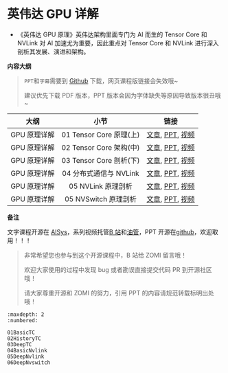 <!--Copyright © 适用于[License](https://github.com/chenzomi12/AISystem)版权许可-->

# 英伟达 GPU 详解

- 《英伟达 GPU 原理》英伟达架构里面专门为 AI 而生的 Tensor Core 和 NVLink 对 AI 加速尤为重要，因此重点对 Tensor Core 和 NVLink 进行深入剖析其发展、演进和架构。

**内容大纲**

> `PPT`和`字幕`需要到 [Github](https://github.com/chenzomi12/AISystem) 下载，网页课程版链接会失效哦~
>
> 建议优先下载 PDF 版本，PPT 版本会因为字体缺失等原因导致版本很丑哦~

| 大纲 | 小节 | 链接|
|:--:|:--:|:--:|
| GPU 原理详解 | 01 Tensor Core 原理(上) | [文章](./01BasicTC.md), [PPT](./01BasicTC.pdf), [视频](https://www.bilibili.com/video/BV1aL411a71w/)|
| GPU 原理详解 | 02 Tensor Core 架构(中) | [文章](./02HistoryTC.md), [PPT](./02HistoryTC.pdf), [视频](https://www.bilibili.com/video/BV1pL41187FH/)|
| GPU 原理详解 | 03 Tensor Core 剖析(下) | [文章](./03DeepTC.md), [PPT](./03DeepTC.pdf), [视频](https://www.bilibili.com/video/BV1oh4y1J7B4/) |
| GPU 原理详解 | 04 分布式通信与 NVLink| [文章](./04BasicNvlink.md), [PPT](./04BasicNvlink.pdf), [视频](https://www.bilibili.com/video/BV1cV4y1r7Rz/)|
| GPU 原理详解 | 05 NVLink 原理剖析| [文章](./05DeepNvlink.md), [PPT](./05DeepNvlink.pdf), [视频](https://www.bilibili.com/video/BV1uP411X7Dr/) |
| GPU 原理详解 | 05 NVSwitch 原理剖析| [文章](./06DeepNvswitch.md), [PPT](./06DeepNvswitch.pdf), [视频](https://www.bilibili.com/video/BV1uM4y1n7qd/) |

**备注**

文字课程开源在 [AISys](https://chenzomi12.github.io/)，系列视频托管[B 站](https://space.bilibili.com/517221395)和[油管](https://www.youtube.com/@ZOMI666/videos)，PPT 开源在[github](https://github.com/chenzomi12/AISystem)，欢迎取用！！！

> 非常希望您也参与到这个开源课程中，B 站给 ZOMI 留言哦！
> 
> 欢迎大家使用的过程中发现 bug 或者勘误直接提交代码 PR 到开源社区哦！
>
> 请大家尊重开源和 ZOMI 的努力，引用 PPT 的内容请规范转载标明出处哦！

    
```toc
:maxdepth: 2
:numbered:

01BasicTC
02HistoryTC
03DeepTC
04BasicNvlink
05DeepNvlink
06DeepNvswitch
```
        
